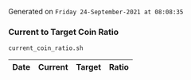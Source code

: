 Generated on `Friday 24-September-2021 at 08:08:35`

### Current to Target Coin Ratio
`current_coin_ratio.sh`

Date|Current|Target|Ratio
---|---|---|---
